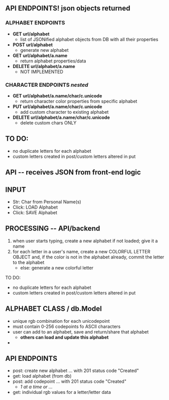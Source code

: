 

## API ENDPOINTS! json objects returned

### ALPHABET ENDPOINTS

- **GET url/alphabet**
    - list of JSONified alphabet objects from DB with all their properties 
- **POST url/alphabet**
    - generate new alphabet
- **GET url/alphabet/a.name**
    - return alphabet properties/data
- **DELETE url/alphabet/a.name**
    - NOT IMPLEMENTED

### CHARACTER ENDPOINTS ***nested***
- **GET url/alphabet/a.name/char/c.unicode**
    - return character color properties from specific alphabet
- **PUT url/alphabet/a.name/char/c.unicode**
    - add custom character to existing alphabet
- **DELETE url/alphabet/a.name/char/c.unicode**
    - delete custom chars ONLY

## TO DO:
- no duplicate letters for each alphabet
- custom letters created in post/custom letters altered in put
  
## API -- receives JSON from front-end logic

## INPUT
- Str: Char from Personal Name(s)
- Click: LOAD Alphabet
- Click: SAVE Alphabet


## PROCESSING -- API/backend
1. when user starts typing, create a new alphabet if not loaded; give it a name
2. for each letter in a user's name, create a new COLORFUL LETTER OBJECT and, if the color is not in the alphabet already, commit the letter to the alphabet
    - else: generate a new colorful letter



TO DO:
- no duplicate letters for each alphabet
- custom letters created in post/custom letters altered in put










## ALPHABET CLASS / db.Model
- unique rgb combination for each unicodepoint
- must contain 0-256 codepoints fo ASCII characters
- user can add to an alphabet, save and return/share that alphabet
    - **others can load and update this alphabet**
-

## API ENDPOINTS
- post: create new alphabet ... with 201 status code "Created"
- get: load alphabet (from db)
- post: add codepoint ... with 201 status code "Created"
    - *1 at a time or ...*
- get: individual rgb values for a letter/letter data

